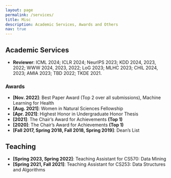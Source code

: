 ```yaml
---
layout: page
permalink: /services/
title: Misc 
description: Academic Services, Awards and Others
nav: true
---
```


## Academic Services

<!-- ###  -->

- **Reviewer**: ICML 2024; ICLR 2024; NeurIPS 2023; KDD 2024, 2023, 2022; WWW 2024, 2023,
2022; LoG 2023; MLHC 2023; CHIL 2024, 2023; AMIA 2023; TBD 2022; TKDE 2021.

### Awards

- **[Nov. 2022]**: Best Paper Award (Top 2 over all submissions), Machine Learning for Health
- **[Aug. 2021]**: Women in Natural Sciences Fellowship
- **[Apr. 2021]**: Highest Honor in Undergraduate Honor Thesis
- **[2021]**: The Chair’s Award for Achievements **(Top 1)**
- **[2020]**: The Chair’s Award for Achievements **(Top 1)**
- **[Fall 2017, Spring 2018, Fall 2018, Spring 2019]**: Dean’s List


## Teaching

- **[Spring 2023, Spring 2022]**: Teaching Assistant for CS570: Data Mining
- **[Spring 2021, Fall 2021]**: Teaching Assistant for CS253: Data Structures and Algorithms